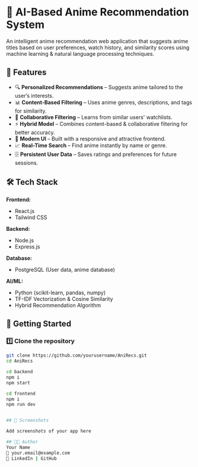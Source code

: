 # 🎯 AI-Based Anime Recommendation System

An intelligent anime recommendation web application that suggests anime titles based on user preferences, watch history, and similarity scores using machine learning & natural language processing techniques.

## 📌 Features
- 🔍 **Personalized Recommendations** – Suggests anime tailored to the user’s interests.
- 📊 **Content-Based Filtering** – Uses anime genres, descriptions, and tags for similarity.
- 🤝 **Collaborative Filtering** – Learns from similar users' watchlists.
- ⚡ **Hybrid Model** – Combines content-based & collaborative filtering for better accuracy.
- 🎨 **Modern UI** – Built with a responsive and attractive frontend.
- 📈 **Real-Time Search** – Find anime instantly by name or genre.
- 🗄 **Persistent User Data** – Saves ratings and preferences for future sessions.

## 🛠 Tech Stack
**Frontend:**
- React.js
- Tailwind CSS

**Backend:**
- Node.js
- Express.js

**Database:**
- PostgreSQL (User data, anime database)

**AI/ML:**
- Python (scikit-learn, pandas, numpy)
- TF-IDF Vectorization & Cosine Similarity
- Hybrid Recommendation Algorithm


## 🚀 Getting Started

### 1️⃣ Clone the repository
```bash
git clone https://github.com/yourusername/AniRecs.git
cd AniRecs

cd backend
npm i
npm start

cd frontend
npm i
npm run dev


## 📸 Screenshots

Add screenshots of your app here

## 🧑‍💻 Author
Your Name
📧 your.email@example.com
🔗 LinkedIn | GitHub

